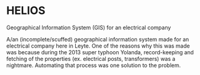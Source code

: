 # HELIOS
 Geographical Information System (GIS) for an electrical company

A/an (incomplete/scuffed) geographical information system made for an electrical company here in Leyte. One of the reasons why this was made was because during the 2013 super typhoon Yolanda, record-keeping and fetching of the properties (ex. electrical posts, transformers) was a nightmare. Automating that process was one solution to the problem.
